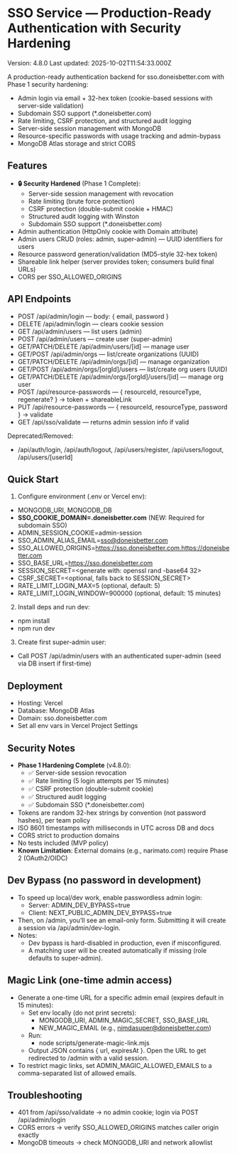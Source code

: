 # SSO Service — Production-Ready Authentication with Security Hardening

Version: 4.8.0
Last updated: 2025-10-02T11:54:33.000Z

A production-ready authentication backend for sso.doneisbetter.com with Phase 1 security hardening:
- Admin login via email + 32-hex token (cookie-based sessions with server-side validation)
- Subdomain SSO support (*.doneisbetter.com)
- Rate limiting, CSRF protection, and structured audit logging
- Server-side session management with MongoDB
- Resource-specific passwords with usage tracking and admin-bypass
- MongoDB Atlas storage and strict CORS

## Features
- **🔒 Security Hardened** (Phase 1 Complete):
  - Server-side session management with revocation
  - Rate limiting (brute force protection)
  - CSRF protection (double-submit cookie + HMAC)
  - Structured audit logging with Winston
  - Subdomain SSO support (*.doneisbetter.com)
- Admin authentication (HttpOnly cookie with Domain attribute)
- Admin users CRUD (roles: admin, super-admin) — UUID identifiers for users
- Resource password generation/validation (MD5-style 32-hex token)
- Shareable link helper (server provides token; consumers build final URLs)
- CORS per SSO_ALLOWED_ORIGINS

## API Endpoints
- POST /api/admin/login — body: { email, password }
- DELETE /api/admin/login — clears cookie session
- GET /api/admin/users — list users (admin)
- POST /api/admin/users — create user (super-admin)
- GET/PATCH/DELETE /api/admin/users/[id] — manage user
- GET/POST /api/admin/orgs — list/create organizations (UUID)
- GET/PATCH/DELETE /api/admin/orgs/[id] — manage organization
- GET/POST /api/admin/orgs/[orgId]/users — list/create org users (UUID)
- GET/PATCH/DELETE /api/admin/orgs/[orgId]/users/[id] — manage org user
- POST /api/resource-passwords — { resourceId, resourceType, regenerate? } -> token + shareableLink
- PUT /api/resource-passwords — { resourceId, resourceType, password } -> validate
- GET /api/sso/validate — returns admin session info if valid

Deprecated/Removed:
- /api/auth/login, /api/auth/logout, /api/users/register, /api/users/logout, /api/users/[userId]

## Quick Start
1) Configure environment (.env or Vercel env):
- MONGODB_URI, MONGODB_DB
- **SSO_COOKIE_DOMAIN=.doneisbetter.com** (NEW: Required for subdomain SSO)
- ADMIN_SESSION_COOKIE=admin-session
- SSO_ADMIN_ALIAS_EMAIL=sso@doneisbetter.com
- SSO_ALLOWED_ORIGINS=https://sso.doneisbetter.com,https://doneisbetter.com
- SSO_BASE_URL=https://sso.doneisbetter.com
- SESSION_SECRET=<generate with: openssl rand -base64 32>
- CSRF_SECRET=<optional, falls back to SESSION_SECRET>
- RATE_LIMIT_LOGIN_MAX=5 (optional, default: 5)
- RATE_LIMIT_LOGIN_WINDOW=900000 (optional, default: 15 minutes)

2) Install deps and run dev:
- npm install
- npm run dev

3) Create first super-admin user:
- Call POST /api/admin/users with an authenticated super-admin (seed via DB insert if first-time)

## Deployment
- Hosting: Vercel
- Database: MongoDB Atlas
- Domain: sso.doneisbetter.com
- Set all env vars in Vercel Project Settings

## Security Notes
- **Phase 1 Hardening Complete** (v4.8.0):
  - ✅ Server-side session revocation
  - ✅ Rate limiting (5 login attempts per 15 minutes)
  - ✅ CSRF protection (double-submit cookie)
  - ✅ Structured audit logging
  - ✅ Subdomain SSO (*.doneisbetter.com)
- Tokens are random 32-hex strings by convention (not password hashes), per team policy
- ISO 8601 timestamps with milliseconds in UTC across DB and docs
- CORS strict to production domains
- No tests included (MVP policy)
- **Known Limitation**: External domains (e.g., narimato.com) require Phase 2 (OAuth2/OIDC)

## Dev Bypass (no password in development)
- To speed up local/dev work, enable passwordless admin login:
  - Server: ADMIN_DEV_BYPASS=true
  - Client: NEXT_PUBLIC_ADMIN_DEV_BYPASS=true
- Then, on /admin, you’ll see an email-only form. Submitting it will create a session via /api/admin/dev-login.
- Notes:
  - Dev bypass is hard-disabled in production, even if misconfigured.
  - A matching user will be created automatically if missing (role defaults to super-admin).

## Magic Link (one-time admin access)
- Generate a one-time URL for a specific admin email (expires default in 15 minutes):
  - Set env locally (do not print secrets):
    - MONGODB_URI, ADMIN_MAGIC_SECRET, SSO_BASE_URL
    - NEW_MAGIC_EMAIL (e.g., nimdasuper@doneisbetter.com)
  - Run:
    - node scripts/generate-magic-link.mjs
  - Output JSON contains { url, expiresAt }. Open the URL to get redirected to /admin with a valid session.
- To restrict magic links, set ADMIN_MAGIC_ALLOWED_EMAILS to a comma-separated list of allowed emails.

## Troubleshooting
- 401 from /api/sso/validate → no admin cookie; login via POST /api/admin/login
- CORS errors → verify SSO_ALLOWED_ORIGINS matches caller origin exactly
- MongoDB timeouts → check MONGODB_URI and network allowlist
